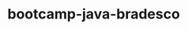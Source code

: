 # bootcamp-java-bradesco
<!--
Desafio que simula uma conta bancária por meio de terminal/console.
-->

